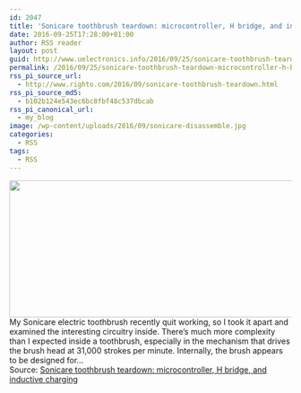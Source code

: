 ```yaml
---
id: 2047
title: 'Sonicare toothbrush teardown: microcontroller, H bridge, and inductive charging'
date: 2016-09-25T17:28:00+01:00
author: RSS reader
layout: post
guid: http://www.uelectronics.info/2016/09/25/sonicare-toothbrush-teardown-microcontroller-h-bridge-and-inductive-charging/
permalink: /2016/09/25/sonicare-toothbrush-teardown-microcontroller-h-bridge-and-inductive-charging/
rss_pi_source_url:
  - http://www.righto.com/2016/09/sonicare-toothbrush-teardown.html
rss_pi_source_md5:
  - b102b124e543ec6bc8fbf48c537dbcab
rss_pi_canonical_url:
  - my_blog
image: /wp-content/uploads/2016/09/sonicare-disassemble.jpg
categories:
  - RSS
tags:
  - RSS
---
```

<img loading="lazy" src="https://www.uelectronics.info/wp-content/uploads/2016/09/sonicare-disassemble.jpg" width="600" height="244" />&#013;  
My Sonicare electric toothbrush recently quit working, so I took it apart and examined the interesting circuitry inside. There&#8217;s much more complexity than I expected inside a toothbrush, especially in the mechanism that drives the brush head at 31,000 strokes per minute. Internally, the brush appears to be designed for…&#013;  
Source: <a href="http://www.righto.com/2016/09/sonicare-toothbrush-teardown.html" target="_blank">Sonicare toothbrush teardown: microcontroller, H bridge, and inductive charging</a>